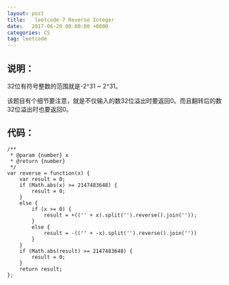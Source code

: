 ```yaml
---
layout: post
title:   leetcode-7 Reverse Integer
date:   2017-06-20 00:00:00 +0800
categories: CS
tag: leetcode
---
```

## 说明：

32位有符号整数的范围就是-2^31 ~ 2^31。

该题目有个细节要注意，就是不仅输入的数32位溢出时要返回0。而且翻转后的数32位溢出时也要返回0。

## 代码：

```
/** 
 * @param {number} x 
 * @return {number} 
 */  
var reverse = function(x) {  
    var result = 0;  
    if (Math.abs(x) >= 2147483648) {  
        result = 0;  
    }  
    else {  
        if (x >= 0) {  
            result = +(('' + x).split('').reverse().join(''));  
        }  
        else {  
            result = -(('' + -x).split('').reverse().join(''))  
        }  
    }  
    if (Math.abs(result) >= 2147483648) {  
        result = 0;  
    }  
    return result;  
};  
```